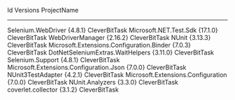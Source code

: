 Id                                        Versions ProjectName  
--                                        -------- -----------  
Selenium.WebDriver                        {4.8.1}  CleverBitTask
Microsoft.NET.Test.Sdk                    {17.1.0} CleverBitTask
WebDriverManager                          {2.16.2} CleverBitTask
NUnit                                     {3.13.3} CleverBitTask
Microsoft.Extensions.Configuration.Binder {7.0.3}  CleverBitTask
DotNetSeleniumExtras.WaitHelpers          {3.11.0} CleverBitTask
Selenium.Support                          {4.8.1}  CleverBitTask
Microsoft.Extensions.Configuration.Json   {7.0.0}  CleverBitTask
NUnit3TestAdapter                         {4.2.1}  CleverBitTask
Microsoft.Extensions.Configuration        {7.0.0}  CleverBitTask
NUnit.Analyzers                           {3.3.0}  CleverBitTask
coverlet.collector                        {3.1.2}  CleverBitTask
